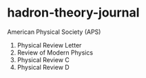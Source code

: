 # hadron-theory-journal

American Physical Society (APS)
1. Physical Review Letter
2. Review of Modern Physics
3. Physical Review C
4. Physical Review D
